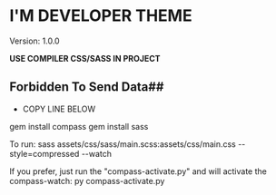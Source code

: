 # I'M DEVELOPER THEME

Version: 1.0.0

**USE COMPILER CSS/SASS IN PROJECT**

## Forbidden To Send Data##

- COPY LINE BELOW

gem install compass
gem install sass

To run:
  sass assets/css/sass/main.scss:assets/css/main.css --style=compressed --watch
  
If you prefer, just run the "compass-activate.py" and will activate the compass-watch:
  py compass-activate.py
